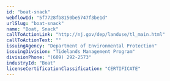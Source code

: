 ```yaml
---
id: "boat-snack"
webflowId: "5f7728fb8150be5747f3be1d"
urlSlug: "boat-snack"
name: "Boat, Snack"
callToActionLink: "http://nj.gov/dep/landuse/tl_main.html"
callToActionText: ""
issuingAgency: "Department of Environmental Protection"
issuingDivision: "Tidelands Management Program"
divisionPhone: "(609) 292-2573"
industryId: "Boat"
licenseCertificationClassification: "CERTIFICATE"
---
```

